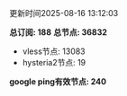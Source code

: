 更新时间2025-08-16 13:12:03

**总订阅: 188**
**总节点: 36832**
- vless节点: 13083
- hysteria2节点: 19

**google ping有效节点: 240**

